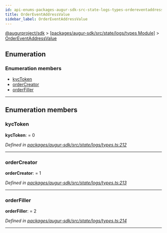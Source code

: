 ```yaml
---
id: api-enums-packages-augur-sdk-src-state-logs-types-ordereventaddressvalue
title: OrderEventAddressValue
sidebar_label: OrderEventAddressValue
---
```


[@augurproject/sdk](api-readme.md) > [[packages/augur-sdk/src/state/logs/types Module]](api-modules-packages-augur-sdk-src-state-logs-types-module.md) > [OrderEventAddressValue](api-enums-packages-augur-sdk-src-state-logs-types-ordereventaddressvalue.md)

## Enumeration

### Enumeration members

* [kycToken](api-enums-packages-augur-sdk-src-state-logs-types-ordereventaddressvalue.md#kyctoken)
* [orderCreator](api-enums-packages-augur-sdk-src-state-logs-types-ordereventaddressvalue.md#ordercreator)
* [orderFiller](api-enums-packages-augur-sdk-src-state-logs-types-ordereventaddressvalue.md#orderfiller)

---

## Enumeration members

<a id="kyctoken"></a>

###  kycToken

**kycToken**:  = 0

*Defined in [packages/augur-sdk/src/state/logs/types.ts:212](https://github.com/AugurProject/augur/blob/27cf7214d2/packages/augur-sdk/src/state/logs/types.ts#L212)*

___
<a id="ordercreator"></a>

###  orderCreator

**orderCreator**:  = 1

*Defined in [packages/augur-sdk/src/state/logs/types.ts:213](https://github.com/AugurProject/augur/blob/27cf7214d2/packages/augur-sdk/src/state/logs/types.ts#L213)*

___
<a id="orderfiller"></a>

###  orderFiller

**orderFiller**:  = 2

*Defined in [packages/augur-sdk/src/state/logs/types.ts:214](https://github.com/AugurProject/augur/blob/27cf7214d2/packages/augur-sdk/src/state/logs/types.ts#L214)*

___

